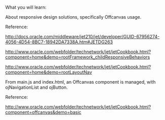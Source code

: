 What you will learn:

About responsive design solutions, specifically Offcanvas usage.

Reference:

http://docs.oracle.com/middleware/jet210/jet/developer/GUID-67956274-4056-4D54-8BC7-18942DA7338A.htm#JETDG263

http://www.oracle.com/webfolder/technetwork/jet/jetCookbook.html?component=home&demo=rootFramework_childResponsiveBehaviors

http://www.oracle.com/webfolder/technetwork/jet/jetCookbook.html?component=home&demo=rootLayoutNav

From main.js and index.html, an Offcanvas component is managed, with ojNavigationList and ojButton.

Reference:

http://www.oracle.com/webfolder/technetwork/jet/jetCookbook.html?component=offcanvas&demo=basic